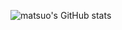 ![matsuo's GitHub stats](https://github-readme-stats.vercel.app/api?username=matsuo&show_icons=true)
